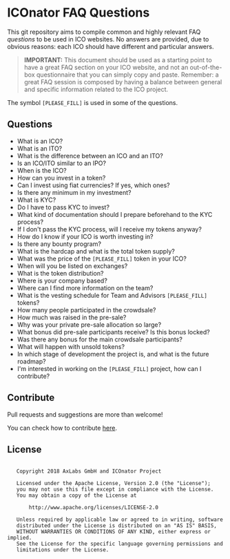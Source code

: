 # ICOnator FAQ Questions

This git repository aims to compile common and highly relevant FAQ *questions* to be used in ICO websites. No answers 
are provided, due to obvious reasons: each ICO should have different and particular answers.

> **IMPORTANT:** This document should be used as a starting point to have a great FAQ section on your ICO website, and 
> not an out-of-the-box questionnaire that you can simply copy and paste. Remember: a great FAQ session is composed by having 
> a balance between general and specific information related to the ICO project.

The symbol `[PLEASE_FILL]` is used in some of the questions.

## Questions

* What is an ICO?
* What is an ITO?
* What is the difference between an ICO and an ITO?
* Is an ICO/ITO similar to an IPO?
* When is the ICO?
* How can you invest in a token?
* Can I invest using fiat currencies? If yes, which ones?
* Is there any minimum in my investment?
* What is KYC?
* Do I have to pass KYC to invest?
* What kind of documentation should I prepare beforehand to the KYC process?
* If I don't pass the KYC process, will I receive my tokens anyway?
* How do I know if your ICO is worth investing in?
* Is there any bounty program?
* What is the hardcap and what is the total token supply?
* What was the price of the `[PLEASE_FILL]` token in your ICO?
* When will you be listed on exchanges?
* What is the token distribution?
* Where is your company based?
* Where can I find more information on the team?
* What is the vesting schedule for Team and Advisors `[PLEASE_FILL]` tokens?
* How many people participated in the crowdsale?
* How much was raised in the pre-sale?
* Why was your private pre-sale allocation so large?
* What bonus did pre-sale participants receive? Is this bonus locked?
* Was there any bonus for the main crowdsale participants?
* What will happen with unsold tokens? 
* In which stage of development the project is, and what is the future roadmap?
* I'm interested in working on the `[PLEASE_FILL]` project, how can I contribute?

## Contribute

Pull requests and suggestions are more than welcome!

You can check how to contribute [here](https://ICOnator.io).

## License

```

   Copyright 2018 AxLabs GmbH and ICOnator Project
   
   Licensed under the Apache License, Version 2.0 (the "License");
   you may not use this file except in compliance with the License.
   You may obtain a copy of the License at
   
       http://www.apache.org/licenses/LICENSE-2.0
       
   Unless required by applicable law or agreed to in writing, software
   distributed under the License is distributed on an "AS IS" BASIS,
   WITHOUT WARRANTIES OR CONDITIONS OF ANY KIND, either express or implied.
   See the License for the specific language governing permissions and
   limitations under the License.
   
```